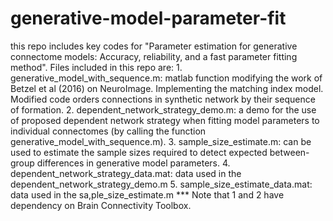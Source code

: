 # generative-model-parameter-fit
this repo includes key codes for "Parameter estimation for generative connectome models: Accuracy, reliability, and a fast parameter fitting method".
Files included in this repo are:
	1. generative_model_with_sequence.m: 
		matlab function modifying the work of Betzel et al (2016) on NeuroImage. Implementing the matching index model. 
		Modified code orders connections in synthetic network by their sequence of formation.
	2. dependent_network_strategy_demo.m:
		a demo for the use of proposed dependent network strategy when fitting model parameters to individual connectomes
		(by calling the function generative_model_with_sequence.m).
	3. sample_size_estimate.m:
		can be used to estimate the sample sizes required to detect expected between-group differences in generative model parameters.
	4. dependent_network_strategy_data.mat:
		data used in the dependent_network_strategy_demo.m
	5. sample_size_estimate_data.mat:
		data used in the sa,ple_size_estimate.m
*** Note that 1 and 2 have dependency on Brain Connectivity Toolbox.

